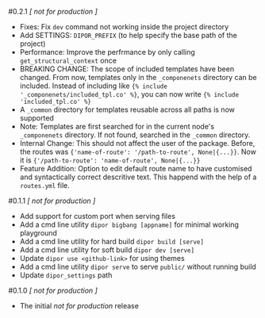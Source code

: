 #0.2.1
_[ not for production ]_
- Fixes: Fix `dev` command not working inside the project directory
- Add SETTINGS: `DIPOR_PREFIX` (to help specify the base path of the project)
- Performance: Improve the perfrmance by only calling `get_structural_context` once
- BREAKING CHANGE: The scope of included templates have been changed. From now, templates only in the `_componenets` directory can be included. Instead of including like `{% include '_componenets/included_tpl.co' %}`, you can now write `{% include 'included_tpl.co' %}`
- A `_common` directory for templates reusable across all paths is now supported
- Note: Templates are first searched for in the current node's `_componenets` directory. If not found, searched in the `_common` directory.
- Internal Change: This should not affect the user of the package. Before, the routes was `{'name-of-route': '/path-to-route', None|{...}}`. Now it is `{'/path-to-route': 'name-of-route', None|{...}}`
- Feature Addition: Option to edit default route name to have customised and syntactically correct descritive text. This happend with the help of a `routes.yml` file.

#0.1.1
_[ not for production ]_
- Add support for custom port when serving files
- Add a cmd line utility `dipor bigbang [appname]` for minimal working playground
- Add a cmd line utility for hard build `dipor build [serve]`
- Add a cmd line utility for soft build `dipor dev [serve]`
- Update `dipor use <github-link>` for using themes
- Add a cmd line utility `dipor serve` to serve `public/` without running build
- Update `dipor_settings` path

#0.1.0
_[ not for production ]_
- The initial _not for production_ release
